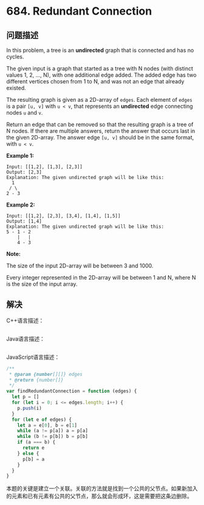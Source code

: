 # 684. Redundant Connection

## 问题描述

In this problem, a tree is an **undirected** graph that is connected and has no cycles.

The given input is a graph that started as a tree with N nodes (with distinct values 1, 2, ..., N), with one additional edge added. The added edge has two different vertices chosen from 1 to N, and was not an edge that already existed.

The resulting graph is given as a 2D-array of `edges`. Each element of `edges` is a pair `[u, v]` with `u < v`, that represents an **undirected** edge connecting nodes `u` and `v`.

Return an edge that can be removed so that the resulting graph is a tree of N nodes. If there are multiple answers, return the answer that occurs last in the given 2D-array. The answer edge `[u, v]` should be in the same format, with `u < v`.

**Example 1:**

```
Input: [[1,2], [1,3], [2,3]]
Output: [2,3]
Explanation: The given undirected graph will be like this:
  1
 / \
2 - 3
```

**Example 2:**

```
Input: [[1,2], [2,3], [3,4], [1,4], [1,5]]
Output: [1,4]
Explanation: The given undirected graph will be like this:
5 - 1 - 2
    |   |
    4 - 3
```

**Note:**

The size of the input 2D-array will be between 3 and 1000.

Every integer represented in the 2D-array will be between 1 and N, where N is the size of the input array.

## 解决

C++语言描述：

```c++

```

Java语言描述：

```java

```

JavaScript语言描述：

```javascript
/**
 * @param {number[][]} edges
 * @return {number[]}
 */
var findRedundantConnection = function (edges) {
  let p = []
  for (let i = 0; i <= edges.length; i++) {
    p.push(i)
  }
  for (let e of edges) {
    let a = e[0], b = e[1]
    while (a != p[a]) a = p[a]
    while (b != p[b]) b = p[b]
    if (a === b) {
      return e
    } else {
      p[b] = a
    }
  }
}
```

本题的关键是建立一个关联。关联的方法就是找到一个公共的父节点。如果新加入的元素和已有元素有公共的父节点，那么就会形成环，这是需要把这条边删除。